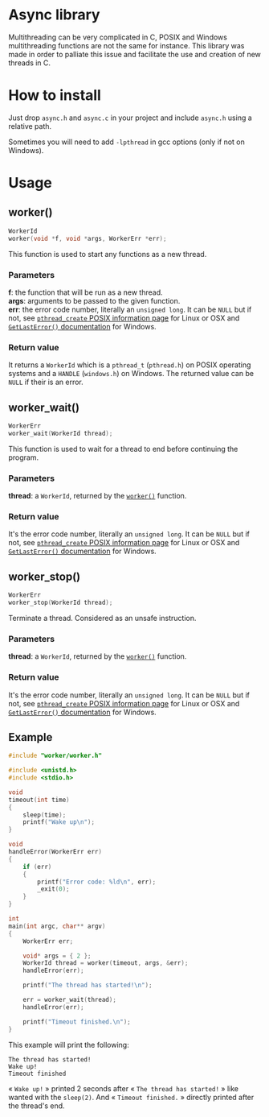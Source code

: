 # Async library
Multithreading can be very complicated in C, POSIX and Windows multithreading functions are not the same for instance.
This library was made in order to palliate this issue and facilitate the use and creation of new threads in C.


# How to install
Just drop `async.h` and `async.c` in your project and include `async.h` using a relative path.

Sometimes you will need to add `-lpthread` in gcc options (only if not on Windows).

# Usage
## worker()
```c
WorkerId
worker(void *f, void *args, WorkerErr *err);
```
This function is used to start any functions as a new thread. 

### Parameters
**f**: the function that will be run as a new thread.  
**args**: arguments to be passed to the given function.  
**err**: the error code number, literally an `unsigned long`. It can be `NULL` but if not, see [`pthread_create` POSIX information page](http://pubs.opengroup.org/onlinepubs/009695399/functions/pthread_create.html) for Linux or OSX and [`GetLastError()` documentation](https://msdn.microsoft.com/fr-fr/d852e148-985c-416f-a5a7-27b6914b45d4) for Windows.

### Return value
It returns a `WorkerId` which is a `pthread_t` (`pthread.h`) on POSIX operating systems and a `HANDLE` (`windows.h`) on Windows.
The returned value can be `NULL` if their is an error.


## worker_wait()
```c
WorkerErr
worker_wait(WorkerId thread);
```
This function is used to wait for a thread to end before continuing the program.

### Parameters
**thread**: a `WorkerId`, returned by the [`worker()`](#worker) function.

### Return value
It's the error code number, literally an `unsigned long`. It can be `NULL` but if not, see [`pthread_create` POSIX information page](http://pubs.opengroup.org/onlinepubs/009695399/functions/pthread_create.html) for Linux or OSX and [`GetLastError()` documentation](https://msdn.microsoft.com/fr-fr/d852e148-985c-416f-a5a7-27b6914b45d4) for Windows.


## worker_stop()
```c
WorkerErr
worker_stop(WorkerId thread);
```
Terminate a thread. Considered as an unsafe instruction.

### Parameters
**thread**: a `WorkerId`, returned by the [`worker()`](#worker) function.

### Return value
It's the error code number, literally an `unsigned long`. It can be `NULL` but if not, see [`pthread_create` POSIX information page](http://pubs.opengroup.org/onlinepubs/009695399/functions/pthread_create.html) for Linux or OSX and [`GetLastError()` documentation](https://msdn.microsoft.com/fr-fr/d852e148-985c-416f-a5a7-27b6914b45d4) for Windows.


## Example
```c
#include "worker/worker.h"

#include <unistd.h>
#include <stdio.h>

void
timeout(int time)
{
    sleep(time);
    printf("Wake up\n");
}

void
handleError(WorkerErr err)
{
    if (err)
    {
        printf("Error code: %ld\n", err);
        _exit(0);
    }
}

int
main(int argc, char** argv)
{
    WorkerErr err;

    void* args = { 2 };
    WorkerId thread = worker(timeout, args, &err);
    handleError(err);

    printf("The thread has started!\n");

    err = worker_wait(thread);
    handleError(err);

    printf("Timeout finished.\n");
}
```

This example will print the following:
```
The thread has started!
Wake up!
Timeout finished
```
« `Wake up!` » printed 2 seconds after « `The thread has started!` » like wanted with the `sleep(2)`. And « `Timeout finished.` » directly printed after the thread's end.
